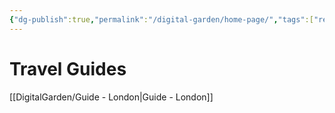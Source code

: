 ```yaml
---
{"dg-publish":true,"permalink":"/digital-garden/home-page/","tags":["resource","gardenEntry"]}
---
```


# Travel Guides

[[DigitalGarden/Guide - London\|Guide - London]]
